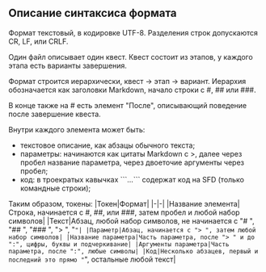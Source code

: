 ## Описание синтаксиса формата
Формат текстовый, в кодировке UTF-8. Разделения строк допускаются CR, LF, или CRLF.

Один файл описывает один квест. Квест состоит из этапов, у каждого этапа есть варианты завершения.

Формат строится иерархически, квест -> этап -> вариант. Иерархия обозначается как заголовки Markdown, начало строки с #, ## или ###.

В конце также на # есть элемент "После", описывающий поведение после завершение квеста.

Внутри каждого элемента может быть:
- текстовое описание, как абзацы обычного текста;
- параметры: начинаются как цитаты Markdown с >, далее через пробел название параметра, через двоеточие аргументы через пробел;
- код: в троекратых кавычках \`\`\`...\`\`\` содержат код на SFD (только командные строки);

Таким образом, токены:
|Токен|Формат|
|-|-|
|Название элемента|Строка, начинается с #, ##, или ###, затем пробел и любой набор символов|
|Текст|Абзац, любой набор символов, не начинается с "# ", "## ", "### ", "> ", "```"|
|Параметр|Абзац, начинается с "> ", затем любой набор символов|
|Название параметра|Часть параметра, после "> " и до ":", цифры, буквы и подчеркивание|
|Аргументы параметра|Часть параметра, после ":", любые символы|
|Код|Несколько абзацев, первый и последний это прямо "```", остальные любой текст|